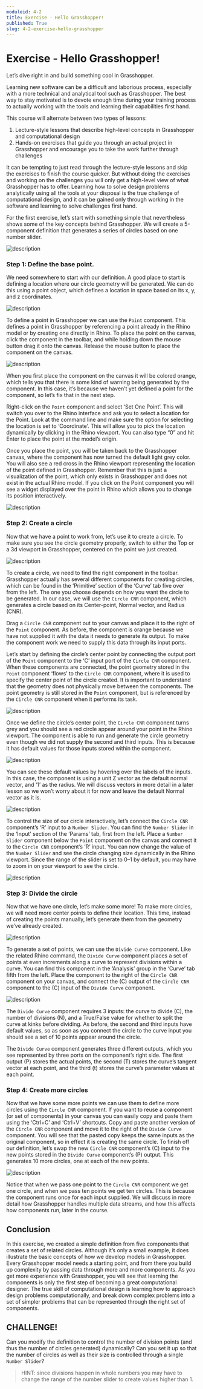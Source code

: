 ```yaml
---
moduleid: 4-2
title: Exercise - Hello Grasshopper!
published: True
slug: 4-2-exercise-hello-grasshopper
---
```


# Exercise - Hello Grasshopper!

Let’s dive right in and build something cool in Grasshopper.

Learning new software can be a difficult and laborious process, especially with a more technical and analytical tool such as Grasshopper. The best way to stay motivated is to devote enough time during your training process to actually working with the tools and learning their capabilities first hand.

This course will alternate between two types of lessons:

1. Lecture-style lessons that describe high-level concepts in Grasshopper and computational design
2. Hands-on exercises that guide you through an actual project in Grasshopper and encourage you to take the work further through challenges

It can be tempting to just read through the lecture-style lessons and skip the exercises to finish the course quicker. But without doing the exercises and working on the challenges you will only get a high-level view of what Grasshopper has to offer. Learning how to solve design problems analytically using all the tools at your disposal is the true challenge of computational design, and it can be gained only through working in the software and learning to solve challenges first hand.

For the first exercise, let’s start with something simple that nevertheless shows some of the key concepts behind Grasshopper. We will create a 5-component definition that generates a series of circles based on one number slider.

![description](images/4-2-1.gif)

### Step 1: Define the base point.

We need somewhere to start with our definition. A good place to start is defining a location where our circle geometry will be generated. We can do this using a point object, which defines a location in space based on its x, y, and z coordinates.

![description](images/4-2-2.png#img-left)

To define a point in Grasshopper we can use the `Point` component. This defines a point in Grasshopper by referencing a point already in the Rhino model or by creating one directly in Rhino. To place the point on the canvas, click the component in the toolbar, and while holding down the mouse button drag it onto the canvas. Release the mouse button to place the component on the canvas.

![description](images/4-2-3.gif)

When you first place the component on the canvas it will be colored orange, which tells you that there is some kind of warning being generated by the component. In this case, it’s because we haven’t yet defined a point for the component, so let’s fix that in the next step.

Right-click on the `Point` component and select ‘Set One Point’. This will switch you over to the Rhino interface and ask you to select a location for the Point. Look at the command line and make sure the option for selecting the location is set to ‘Coordinate’. This will allow you to pick the location dynamically by clicking in the Rhino viewport. You can also type “0” and hit Enter to place the point at the model’s origin.

Once you place the point, you will be taken back to the Grasshopper canvas, where the component has now turned the default light grey color. You will also see a red cross in the Rhino viewport representing the location of the point defined in Grasshopper. Remember that this is just a visualization of the point, which only exists in Grasshopper and does not exist in the actual Rhino model. If you click on the Point component you will see a widget displayed over the point in Rhino which allows you to change its position interactively.

![description](images/4-2-4.gif)

### Step 2: Create a circle

Now that we have a point to work from, let’s use it to create a circle. To make sure you see the circle geometry properly, switch to either the Top or a 3d viewport in Grasshopper, centered on the point we just created.

![description](images/4-2-5.png#img-left)

To create a circle, we need to find the right component in the toolbar. Grasshopper actually has several different components for creating circles, which can be found in the ‘Primitive’ section of the ‘Curve’ tab five over from the left. The one you choose depends on how you want the circle to be generated. In our case, we will use the `Circle CNR` component, which generates a circle based on its Center-point, Normal vector, and Radius (CNR).

Drag a `Circle CNR` component out to your canvas and place it to the right of the `Point` component. As before, the component is orange because we have not supplied it with the data it needs to generate its output. To make the component work we need to supply this data through its input ports.

Let’s start by defining the circle’s center point by connecting the output port of the `Point` component to the ‘C’ input port of the `Circle CNR` component. When these components are connected, the point geometry stored in the `Point` component ‘flows’ to the `Circle CNR` component, where it is used to specify the center point of the circle created. It is important to understand that the geometry does not physically move between the components. The point geometry is still stored in the `Point` component, but is referenced by the `Circle CNR` component when it performs its task.

![description](images/4-2-6.gif)

Once we define the circle’s center point, the `Circle CNR` component turns grey and you should see a red circle appear around your point in the Rhino viewport. The component is able to run and generate the circle geometry even though we did not supply the second and third inputs. This is because it has default values for those inputs stored within the component.

![description](images/4-2-7.png)

You can see these default values by hovering over the labels of the inputs. In this case, the component is using a unit Z vector as the default normal vector, and ‘1’ as the radius. We will discuss vectors in more detail in a later lesson so we won’t worry about it for now and leave the default Normal vector as it is.

![description](images/4-2-8.png#img-left)

To control the size of our circle interactively, let’s connect the `Circle CNR` component’s ‘R’ input to a `Number Slider`. You can find the `Number Slider` in the ‘Input’ section of the ‘Params’ tab, first from the left. Place a `Number Slider` component below the `Point` component on the canvas and connect it to the `Circle CNR` component’s ‘R’ input. You can now change the value of the `Number Slider` and see the circle changing size dynamically in the Rhino viewport. Since the range of the slider is set to 0–1 by default, you may have to zoom in on your viewport to see the circle.

![description](images/4-2-9.gif)

### Step 3: Divide the circle

Now that we have one circle, let’s make some more! To make more circles, we will need more center points to define their location. This time, instead of creating the points manually, let’s generate them from the geometry we’ve already created.

![description](images/4-2-10.png#img-left)

To generate a set of points, we can use the `Divide Curve` component. Like the related Rhino command, the `Divide Curve` component places a set of points at even increments along a curve to represent divisions within a curve. You can find this component in the ‘Analysis’ group in the ‘Curve’ tab fifth from the left. Place the component to the right of the `Circle CNR` component on your canvas, and connect the (C) output of the `Circle CNR` component to the (C) input of the `Divide Curve` component.

![description](images/4-2-11.gif)

The `Divide Curve` component requires 3 inputs: the curve to divide (C), the number of divisions (N), and a True/False value for whether to split the curve at kinks before dividing. As before, the second and third inputs have default values, so as soon as you connect the circle to the curve input you should see a set of 10 points appear around the circle.

The `Divide Curve` component generates three different outputs, which you see represented by three ports on the component’s right side. The first output (P) stores the actual points, the second (T) stores the curve’s tangent vector at each point, and the third (t) stores the curve’s parameter values at each point.

### Step 4: Create more circles

Now that we have some more points we can use them to define more circles using the `Circle CNR` component. If you want to reuse a component (or set of components) in your canvas you can easily copy and paste them using the ‘Ctrl+C’ and ‘Ctrl+V’ shortcuts. Copy and paste another version of the `Circle CNR` component and move it to the right of the `Divide Curve` component. You will see that the pasted copy keeps the same inputs as the original component, so in effect it is creating the same circle. To finish off our definition, let’s swap the new `Circle CNR` component’s (C) input to the new points stored in the `Divide Curve` component’s (P) output. This generates 10 more circles, one at each of the new points.

![description](images/4-2-12.gif)

Notice that when we pass one point to the `Circle CNR` component we get one circle, and when we pass ten points we get ten circles. This is because the component runs once for each input supplied. We will discuss in more detail how Grasshopper handles multiple data streams, and how this affects how components run, later in the course.

## Conclusion

In this exercise, we created a simple definition from five components that creates a set of related circles. Although it’s only a small example, it does illustrate the basic concepts of how we develop models in Grasshopper. Every Grasshopper model needs a starting point, and from there you build up complexity by passing data through more and more components.
As you get more experience with Grasshopper, you will see that learning the components is only the first step of becoming a great computational designer. The true skill of computational design is learning how to approach design problems computationally, and break down complex problems into a set of simpler problems that can be represented through the right set of components.

## CHALLENGE!

Can you modify the definition to control the number of division points (and thus the number of circles generated) dynamically? Can you set it up so that the number of circles as well as their size is controlled through a single `Number Slider`?

> HINT: since divisions happen in whole numbers you may have to change the range of the number slider to create values higher than 1.
